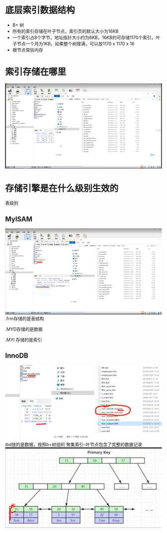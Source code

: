 # 底层索引数据结构
* B+ 树
* 所有的索引存储在叶子节点，索引页的默认大小为16KB
* 一个索引占8个字节，地址指针大小约为6KB，16KB约可存储1170个索引，叶子节点一个月为1KB，如果整个树撑满，可以放1170 x 1170 x 16
* 根节点常驻内存

# 索引存储在哪里
![img_1.png](img_1.png)

# 存储引擎是在什么级别生效的
表级别 
## MyISAM
![img_2.png](img_2.png)
.frm存储的是表结构

.MYD存储的是数据

.MYI 存储的是索引

## InnoDB
![img_3.png](img_3.png)
ibd放的是数据，按照b+树组织
聚集索引-叶节点包含了完整的数据记录
![img_4.png](img_4.png)
